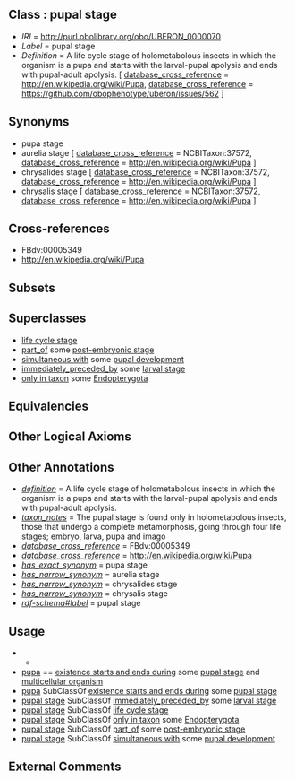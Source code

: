 
## Class : pupal stage

 * *IRI* = http://purl.obolibrary.org/obo/UBERON_0000070
 * *Label* = pupal stage
 * *Definition* = A life cycle stage of holometabolous insects in which the organism is a pupa and starts with the larval-pupal apolysis and ends with pupal-adult apolysis. [ [database_cross_reference](../../ef/oboInOwl#hasDbXref.md) = http://en.wikipedia.org/wiki/Pupa, [database_cross_reference](../../ef/oboInOwl#hasDbXref.md) = https://github.com/obophenotype/uberon/issues/562 ]

## Synonyms

 * pupa stage
 * aurelia stage [ [database_cross_reference](../../ef/oboInOwl#hasDbXref.md) = NCBITaxon:37572, [database_cross_reference](../../ef/oboInOwl#hasDbXref.md) = http://en.wikipedia.org/wiki/Pupa ]
 * chrysalides stage [ [database_cross_reference](../../ef/oboInOwl#hasDbXref.md) = NCBITaxon:37572, [database_cross_reference](../../ef/oboInOwl#hasDbXref.md) = http://en.wikipedia.org/wiki/Pupa ]
 * chrysalis stage [ [database_cross_reference](../../ef/oboInOwl#hasDbXref.md) = NCBITaxon:37572, [database_cross_reference](../../ef/oboInOwl#hasDbXref.md) = http://en.wikipedia.org/wiki/Pupa ]

## Cross-references

 * FBdv:00005349
 * http://en.wikipedia.org/wiki/Pupa

## Subsets


## Superclasses

 * [life cycle stage](../../UBERON/05/UBERON_0000105.md)
 * [part_of](../../BFO/50/BFO_0000050.md) some [post-embryonic stage](../../UBERON/92/UBERON_0000092.md)
 * [simultaneous with](../../RO/82/RO_0002082.md) some [pupal development](../../GO/09/GO_0035209.md)
 * [immediately_preceded_by](../../RO/87/RO_0002087.md) some [larval stage](../../UBERON/69/UBERON_0000069.md)
 * [only in taxon](../../RO/60/RO_0002160.md) some [Endopterygota](../../NCBITaxon/92/NCBITaxon_33392.md)

## Equivalencies


## Other Logical Axioms


## Other Annotations

 * *[definition](../../IAO/15/IAO_0000115.md)* = A life cycle stage of holometabolous insects in which the organism is a pupa and starts with the larval-pupal apolysis and ends with pupal-adult apolysis.
 * *[taxon_notes](../../UBPROP/08/UBPROP_0000008.md)* = The pupal stage is found only in holometabolous insects, those that undergo a complete metamorphosis, going through four life stages; embryo, larva, pupa and imago
 * *[database_cross_reference](../../ef/oboInOwl#hasDbXref.md)* = FBdv:00005349
 * *[database_cross_reference](../../ef/oboInOwl#hasDbXref.md)* = http://en.wikipedia.org/wiki/Pupa
 * *[has_exact_synonym](../../ym/oboInOwl#hasExactSynonym.md)* = pupa stage
 * *[has_narrow_synonym](../../ym/oboInOwl#hasNarrowSynonym.md)* = aurelia stage
 * *[has_narrow_synonym](../../ym/oboInOwl#hasNarrowSynonym.md)* = chrysalides stage
 * *[has_narrow_synonym](../../ym/oboInOwl#hasNarrowSynonym.md)* = chrysalis stage
 * *[rdf-schema#label](../../el/rdf-schema#label.md)* = pupal stage

## Usage

 * -
 * [pupa](../../UBERON/43/UBERON_0003143.md) == [existence starts and ends during](../../core#existence/ng/core#existence_starts_and_ends_during.md) some [pupal stage](../../UBERON/70/UBERON_0000070.md) and [multicellular organism](../../UBERON/68/UBERON_0000468.md)
 * [pupa](../../UBERON/43/UBERON_0003143.md) SubClassOf [existence starts and ends during](../../core#existence/ng/core#existence_starts_and_ends_during.md) some [pupal stage](../../UBERON/70/UBERON_0000070.md)
 * [pupal stage](../../UBERON/70/UBERON_0000070.md) SubClassOf [immediately_preceded_by](../../RO/87/RO_0002087.md) some [larval stage](../../UBERON/69/UBERON_0000069.md)
 * [pupal stage](../../UBERON/70/UBERON_0000070.md) SubClassOf [life cycle stage](../../UBERON/05/UBERON_0000105.md)
 * [pupal stage](../../UBERON/70/UBERON_0000070.md) SubClassOf [only in taxon](../../RO/60/RO_0002160.md) some [Endopterygota](../../NCBITaxon/92/NCBITaxon_33392.md)
 * [pupal stage](../../UBERON/70/UBERON_0000070.md) SubClassOf [part_of](../../BFO/50/BFO_0000050.md) some [post-embryonic stage](../../UBERON/92/UBERON_0000092.md)
 * [pupal stage](../../UBERON/70/UBERON_0000070.md) SubClassOf [simultaneous with](../../RO/82/RO_0002082.md) some [pupal development](../../GO/09/GO_0035209.md)

## External Comments

